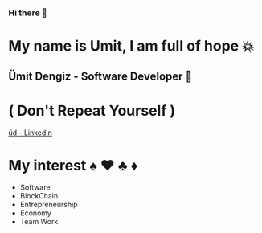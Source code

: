 ### Hi there 👋


# My name is Umit, I am full of hope 💥
## Ümit Dengiz - Software Developer 🐍

#  ( <DRY> Don't Repeat Yourself </DRY> )


[üd - LinkedIn](https://www.linkedin.com/in/umit-dengiz/)


# My interest ♠️ ♥️ ♣️ ♦️

- Software
- BlockChain
- Entrepreneurship
- Economy 
- Team Work

<!--
**dengizUmit/dengizUmit** is a ✨ _special_ ✨ repository because its `README.md` (this file) appears on your GitHub profile.

Here are some ideas to get you started:

- 🔭 I’m currently working on ...
- 🌱 I’m currently learning ...
- 👯 I’m looking to collaborate on ...
- 🤔 I’m looking for help with ...
- 💬 Ask me about ...
- 📫 How to reach me: ...
- 😄 Pronouns: ...
- ⚡ Fun fact: ...
-->
